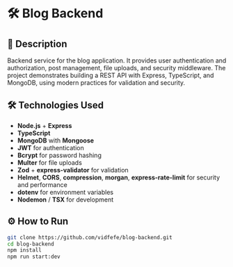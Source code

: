 # 🛠 Blog Backend

## 📖 Description
Backend service for the blog application. It provides user authentication and authorization, post management, file uploads, and security middleware. The project demonstrates building a REST API with Express, TypeScript, and MongoDB, using modern practices for validation and security.

## 🛠 Technologies Used
- **Node.js** + **Express**
- **TypeScript**
- **MongoDB** with **Mongoose**
- **JWT** for authentication
- **Bcrypt** for password hashing
- **Multer** for file uploads
- **Zod** + **express-validator** for validation
- **Helmet**, **CORS**, **compression**, **morgan**, **express-rate-limit** for security and performance
- **dotenv** for environment variables
- **Nodemon** / **TSX** for development

## ⚙️ How to Run

```bash
git clone https://github.com/vidfefe/blog-backend.git
cd blog-backend
npm install
npm run start:dev
```

